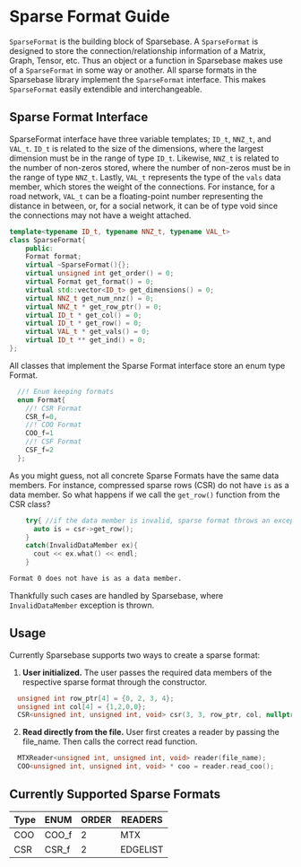 # Sparse Format Guide

`SparseFormat` is the building block of Sparsebase. A `SparseFormat` is designed to store the connection/relationship information of a Matrix, Graph, Tensor, etc. Thus an object or a function in Sparsebase makes use of a `SparseFormat` in some way or another. All sparse formats in the Sparsebase library implement the `SparseFormat` interface. This makes `SparseFormat` easily extendible and interchangeable.

## Sparse Format Interface

SparseFormat interface have three variable templates; `ID_t`, `NNZ_t`, and `VAL_t`. `ID_t` is related to the size of the dimensions, where the largest dimension must be in the range of type `ID_t`. Likewise, `NNZ_t` is related to the number of non-zeros stored, where the number of non-zeros must be in the range of type `NNZ_t`. Lastly, `VAL_t` represents the type of the `vals` data member, which stores the weight of the connections. For instance, for a road network, `VAL_t` can be a floating-point number representing the distance in between, or, for a social network, it can be of type void since the connections may not have a weight attached. 

```cpp
template<typename ID_t, typename NNZ_t, typename VAL_t>
class SparseFormat{
    public:
    Format format;
    virtual ~SparseFormat(){};
    virtual unsigned int get_order() = 0;
    virtual Format get_format() = 0;
    virtual std::vector<ID_t> get_dimensions() = 0;
    virtual NNZ_t get_num_nnz() = 0;
    virtual NNZ_t * get_row_ptr() = 0;
    virtual ID_t * get_col() = 0;
    virtual ID_t * get_row() = 0;
    virtual VAL_t * get_vals() = 0;
    virtual ID_t ** get_ind() = 0;
};
```
All classes that implement the Sparse Format interface store an enum type Format.

```cpp
  //! Enum keeping formats  
  enum Format{
    //! CSR Format
    CSR_f=0, 
    //! COO Format
    COO_f=1 
    //! CSF Format
    CSF_f=2 
  };
```
As you might guess, not all concrete Sparse Formats have the same data members. For instance, compressed sparse rows (CSR) do not have `is` as a data member. So what happens if we call the `get_row()` function from the CSR class? 

```cpp
    try{ //if the data member is invalid, sparse format throws an exception
      auto is = csr->get_row();
    }
    catch(InvalidDataMember ex){
      cout << ex.what() << endl;
    }
```
```bash
Format 0 does not have is as a data member.
```
Thankfully such cases are handled by Sparsebase, where `InvalidDataMember` exception is thrown. 

## Usage

Currently Sparsebase supports two ways to create a sparse format:

1. **User initialized.** The user passes the required data members of the respective sparse format through the constructor.
```cpp
  unsigned int row_ptr[4] = {0, 2, 3, 4};
  unsigned int col[4] = {1,2,0,0};
  CSR<unsigned int, unsigned int, void> csr(3, 3, row_ptr, col, nullptr);
```

2. **Read directly from the file.** User first creates a reader by passing the file_name. Then calls the correct read function.
```cpp
  MTXReader<unsigned int, unsigned int, void> reader(file_name);
  COO<unsigned int, unsigned int, void> * coo = reader.read_coo();
```

## Currently Supported Sparse Formats

| Type | ENUM | ORDER | READERS
| --- | --- | --- | --- |
| COO | COO_f | 2 | MTX |
| CSR | CSR_f | 2 | EDGELIST |

